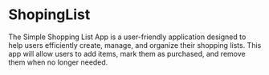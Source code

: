 # ShopingList
The Simple Shopping List App is a user-friendly application designed to help users efficiently create, manage, and organize their shopping lists. This app will allow users to add items, mark them as purchased, and remove them when no longer needed. 
